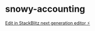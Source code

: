 # snowy-accounting

[Edit in StackBlitz next generation editor ⚡️](https://stackblitz.com/~/github.com/gameb30232/snowy-accounting)